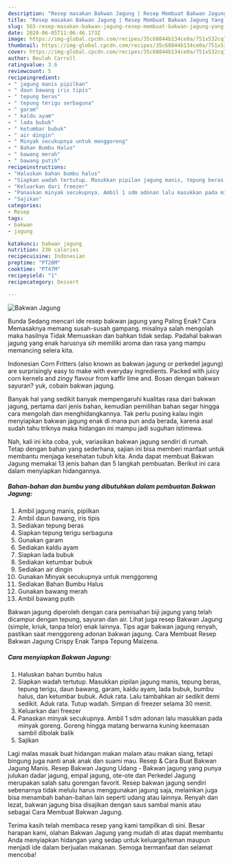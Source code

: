 ```yaml
---
description: "Resep masakan Bakwan Jagung | Resep Membuat Bakwan Jagung Yang Bikin Ngiler"
title: "Resep masakan Bakwan Jagung | Resep Membuat Bakwan Jagung Yang Bikin Ngiler"
slug: 565-resep-masakan-bakwan-jagung-resep-membuat-bakwan-jagung-yang-bikin-ngiler
date: 2020-06-05T11:06:46.173Z
image: https://img-global.cpcdn.com/recipes/35c68844b134ce0a/751x532cq70/bakwan-jagung-foto-resep-utama.jpg
thumbnail: https://img-global.cpcdn.com/recipes/35c68844b134ce0a/751x532cq70/bakwan-jagung-foto-resep-utama.jpg
cover: https://img-global.cpcdn.com/recipes/35c68844b134ce0a/751x532cq70/bakwan-jagung-foto-resep-utama.jpg
author: Beulah Carroll
ratingvalue: 3.6
reviewcount: 5
recipeingredient:
- " jagung manis pipilkan"
- " daun bawang iris tipis"
- " tepung beras"
- " tepung terigu serbaguna"
- " garam"
- " kaldu ayam"
- " lada bubuk"
- " ketumbar bubuk"
- " air dingin"
- " Minyak secukupnya untuk menggoreng"
- " Bahan Bumbu Halus"
- " bawang merah"
- " bawang putih"
recipeinstructions:
- "Haluskan bahan bumbu halus"
- "Siapkan wadah tertutup. Masukkan pipilan jagung manis, tepung beras, tepung terigu, daun bawang, garam, kaldu ayam, lada bubuk, bumbu halus, dan ketumbar bubuk. Aduk rata. Lalu tambahkan air sedikit demi sedikit. Aduk rata. Tutup wadah. Simpan di freezer selama 30 menit."
- "Keluarkan dari freezer"
- "Panaskan minyak secukupnya. Ambil 1 sdm adonan lalu masukkan pada minyak goreng. Goreng hingga matang berwarna kuning keemasan sambil dibolak balik"
- "Sajikan"
categories:
- Resep
tags:
- bakwan
- jagung

katakunci: bakwan jagung 
nutrition: 230 calories
recipecuisine: Indonesian
preptime: "PT28M"
cooktime: "PT47M"
recipeyield: "1"
recipecategory: Dessert

---
```



![Bakwan Jagung](https://img-global.cpcdn.com/recipes/35c68844b134ce0a/751x532cq70/bakwan-jagung-foto-resep-utama.jpg)

Bunda Sedang mencari ide resep bakwan jagung yang Paling Enak? Cara Memasaknya memang susah-susah gampang. misalnya salah mengolah maka hasilnya Tidak Memuaskan dan bahkan tidak sedap. Padahal bakwan jagung yang enak harusnya sih memiliki aroma dan rasa yang mampu memancing selera kita.

Indonesian Corn Fritters (also known as bakwan jagung or perkedel jagung) are surprisingly easy to make with everyday ingredients. Packed with juicy corn kernels and zingy flavour from kaffir lime and. Bosan dengan bakwan sayuran? yuk, cobain bakwan jagung.

Banyak hal yang sedikit banyak mempengaruhi kualitas rasa dari bakwan jagung, pertama dari jenis bahan, kemudian pemilihan bahan segar hingga cara mengolah dan menghidangkannya. Tak perlu pusing kalau ingin menyiapkan bakwan jagung enak di mana pun anda berada, karena asal sudah tahu triknya maka hidangan ini mampu jadi suguhan istimewa.


Nah, kali ini kita coba, yuk, variasikan bakwan jagung sendiri di rumah. Tetap dengan bahan yang sederhana, sajian ini bisa memberi manfaat untuk membantu menjaga kesehatan tubuh kita. Anda dapat membuat Bakwan Jagung memakai 13 jenis bahan dan 5 langkah pembuatan. Berikut ini cara dalam menyiapkan hidangannya.

<!--inarticleads1-->

##### Bahan-bahan dan bumbu yang dibutuhkan dalam pembuatan Bakwan Jagung:

1. Ambil  jagung manis, pipilkan
1. Ambil  daun bawang, iris tipis
1. Sediakan  tepung beras
1. Siapkan  tepung terigu serbaguna
1. Gunakan  garam
1. Sediakan  kaldu ayam
1. Siapkan  lada bubuk
1. Sediakan  ketumbar bubuk
1. Sediakan  air dingin
1. Gunakan  Minyak secukupnya untuk menggoreng
1. Sediakan  Bahan Bumbu Halus
1. Gunakan  bawang merah
1. Ambil  bawang putih


Bakwan jagung diperoleh dengan cara pemisahan biji jagung yang telah dicampur dengan tepung, sayuran dan air. Lihat juga resep Bakwan Jagung (simple, kriuk, tanpa telor) enak lainnya. Tips agar bakwan jagung renyah, pastikan saat menggoreng adonan bakwan jagung. Cara Membuat Resep Bakwan Jagung Crispy Enak Tanpa Tepung Maizena. 

<!--inarticleads2-->

##### Cara menyiapkan Bakwan Jagung:

1. Haluskan bahan bumbu halus
1. Siapkan wadah tertutup. Masukkan pipilan jagung manis, tepung beras, tepung terigu, daun bawang, garam, kaldu ayam, lada bubuk, bumbu halus, dan ketumbar bubuk. Aduk rata. Lalu tambahkan air sedikit demi sedikit. Aduk rata. Tutup wadah. Simpan di freezer selama 30 menit.
1. Keluarkan dari freezer
1. Panaskan minyak secukupnya. Ambil 1 sdm adonan lalu masukkan pada minyak goreng. Goreng hingga matang berwarna kuning keemasan sambil dibolak balik
1. Sajikan


Lagi malas masak buat hidangan makan malam atau makan siang, tetapi bingung juga nanti anak anak dan suami mau. Resep &amp; Cara Buat Bakwan Jagung Manis. Resep Bakwan Jagung Udang - Bakwan jagung yang punya julukan dadar jagung, empal jagung, ote-ote dan Perkedel Jagung merupakan salah satu gorengan favorit. Resep bakwan jagung sendiri sebenarnya tidak melulu harus menggunakan jagung saja, melainkan juga bisa menambah bahan-bahan lain seperti udang atau lainnya. Renyah dan lezat, bakwan jagung bisa disajikan dengan saus sambal manis atau sebagai Cara Membuat Bakwan Jagung. 

Terima kasih telah membaca resep yang kami tampilkan di sini. Besar harapan kami, olahan Bakwan Jagung yang mudah di atas dapat membantu Anda menyiapkan hidangan yang sedap untuk keluarga/teman maupun menjadi ide dalam berjualan makanan. Semoga bermanfaat dan selamat mencoba!
